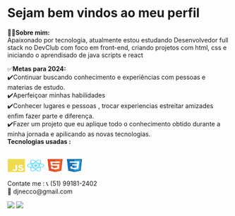 <h1>Sejam bem vindos ao meu perfil</h1>
🧑‍💻<b>Sobre mim:</b><br>
Apaixonado por tecnologia, atualmente estou estudando Desenvolvedor full stack no DevClub com foco em front-end, criando projetos com html, css e iniciando o aprendisado de java scripts e react <br>

✅<b>Metas para 2024:</b><br>
✔️Continuar buscando conhecimento e experiências com pessoas e materias de estudo.<br>
✔️Aperfeiçoar minhas habilidades<br>
✔️Conhecer lugares e pessoas , trocar experiencias estreitar amizades enfim fazer parte e diferença.<br>
✔️Fazer um projeto que eu aplique todo o conhecimento obtido durante a minha jornada e apilicando as novas tecnologias.<br>
<b>Tecnologias usadas :
</b>






<div style="display: inline_block"><br>
  <img align="center" alt="Rafa-Js" height="30" width="40" src="https://raw.githubusercontent.com/devicons/devicon/master/icons/javascript/javascript-plain.svg">
  
  <img align="center" alt="Rafa-React" height="30" width="40" src="https://raw.githubusercontent.com/devicons/devicon/master/icons/react/react-original.svg">
  <img align="center" alt="Rafa-HTML" height="30" width="40" src="https://raw.githubusercontent.com/devicons/devicon/master/icons/html5/html5-original.svg">
  <img align="center" alt="Rafa-CSS" height="30" width="40" src="https://raw.githubusercontent.com/devicons/devicon/master/icons/css3/css3-original.svg">
      
 
 
</div><br>
Contate me :
📞 (51) 99181-2402<br>
📧 djnecco@gmail.com<br>

<div> 
 
  <a href = "mailto:djnecco@gmail.com"><img src="https://img.shields.io/badge/-Gmail-%23333?style=for-the-badge&logo=gmail&logoColor=white" target="_blank"></a>
  <a href="https://www.linkedin.com/in/nilson-luiz-rigoti-chaves/" target="_blank"><img src="https://img.shields.io/badge/-LinkedIn-%230077B5?style=for-the-badge&logo=linkedin&logoColor=white" target="_blank"></a> 
  
</div>

